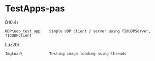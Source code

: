 # TestApps-pas

D10.4\

    UDP\udp_test_app    Simple UDP client / server using TIdUDPServer, TIdUDPClient
    
Laz20\

    ImgLoad\            Testing image loading using threads
    
